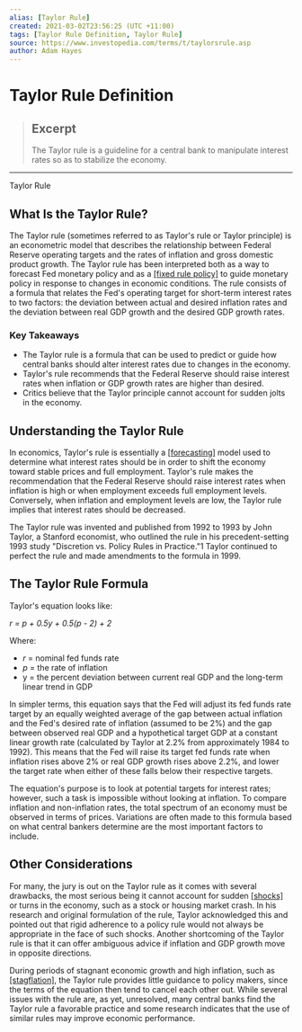 ```yaml
---
alias: [Taylor Rule]
created: 2021-03-02T23:56:25 (UTC +11:00)
tags: [Taylor Rule Definition, Taylor Rule]
source: https://www.investopedia.com/terms/t/taylorsrule.asp
author: Adam Hayes
---
```


# Taylor Rule Definition

> ## Excerpt
> The Taylor rule is a guideline for a central bank to manipulate interest rates so as to stabilize the economy.

---

Taylor Rule
## What Is the Taylor Rule?

The Taylor rule (sometimes referred to as Taylor's rule or Taylor principle) is an econometric model that describes the relationship between Federal Reserve operating targets and the rates of inflation and gross domestic product growth. The Taylor rule has been interpreted both as a way to forecast Fed monetary policy and as a [[fixed rule policy]](https://www.investopedia.com/terms/f/fixedrulepolicy.asp) to guide monetary policy in response to changes in economic conditions. The rule consists of a formula that relates the Fed's operating target for short-term interest rates to two factors: the deviation between actual and desired inflation rates and the deviation between real GDP growth and the desired GDP growth rates.

### Key Takeaways

-   The Taylor rule is a formula that can be used to predict or guide how central banks should alter interest rates due to changes in the economy.
-   Taylor's rule recommends that the Federal Reserve should raise interest rates when inflation or GDP growth rates are higher than desired.
-   Critics believe that the Taylor principle cannot account for sudden jolts in the economy.

## Understanding the Taylor Rule

In economics, Taylor's rule is essentially a [[forecasting]](https://www.investopedia.com/terms/f/forecasting.asp) model used to determine what interest rates should be in order to shift the economy toward stable prices and full employment. Taylor's rule makes the recommendation that the Federal Reserve should raise interest rates when inflation is high or when employment exceeds full employment levels. Conversely, when inflation and employment levels are low, the Taylor rule implies that interest rates should be decreased.

The Taylor rule was invented and published from 1992 to 1993 by John Taylor, a Stanford economist, who outlined the rule in his precedent-setting 1993 study "Discretion vs. Policy Rules in Practice."1 Taylor continued to perfect the rule and made amendments to the formula in 1999.

## The Taylor Rule Formula

Taylor's equation looks like:

_r = p + 0.5y + 0.5(p - 2) + 2_

Where:

-   _r_ = nominal fed funds rate
-   _p_ = the rate of inflation
-   y = the percent deviation between current real GDP and the long-term linear trend in GDP 

In simpler terms, this equation says that the Fed will adjust its fed funds rate target by an equally weighted average of the gap between actual inflation and the Fed's desired rate of inflation (assumed to be 2%) and the gap between observed real GDP and a hypothetical target GDP at a constant linear growth rate (calculated by Taylor at 2.2% from approximately 1984 to 1992). This means that the Fed will raise its target fed funds rate when inflation rises above 2% or real GDP growth rises above 2.2%, and lower the target rate when either of these falls below their respective targets.  

The equation's purpose is to look at potential targets for interest rates; however, such a task is impossible without looking at inflation. To compare inflation and non-inflation rates, the total spectrum of an economy must be observed in terms of prices. Variations are often made to this formula based on what central bankers determine are the most important factors to include.

## Other Considerations

For many, the jury is out on the Taylor rule as it comes with several drawbacks, the most serious being it cannot account for sudden [[shocks]](https://www.investopedia.com/terms/e/economic-shock.asp) or turns in the economy, such as a stock or housing market crash. In his research and original formulation of the rule, Taylor acknowledged this and pointed out that rigid adherence to a policy rule would not always be appropriate in the face of such shocks. Another shortcoming of the Taylor rule is that it can offer ambiguous advice if inflation and GDP growth move in opposite directions.

During periods of stagnant economic growth and high inflation, such as [[stagflation]](https://www.investopedia.com/terms/s/stagflation.asp), the Taylor rule provides little guidance to policy makers, since the terms of the equation then tend to cancel each other out. While several issues with the rule are, as yet, unresolved, many central banks find the Taylor rule a favorable practice and some research indicates that the use of similar rules may improve economic performance.
